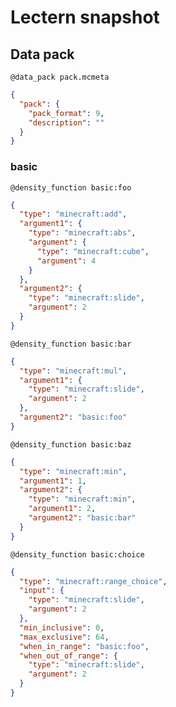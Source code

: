 # Lectern snapshot

## Data pack

`@data_pack pack.mcmeta`

```json
{
  "pack": {
    "pack_format": 9,
    "description": ""
  }
}
```

### basic

`@density_function basic:foo`

```json
{
  "type": "minecraft:add",
  "argument1": {
    "type": "minecraft:abs",
    "argument": {
      "type": "minecraft:cube",
      "argument": 4
    }
  },
  "argument2": {
    "type": "minecraft:slide",
    "argument": 2
  }
}
```

`@density_function basic:bar`

```json
{
  "type": "minecraft:mul",
  "argument1": {
    "type": "minecraft:slide",
    "argument": 2
  },
  "argument2": "basic:foo"
}
```

`@density_function basic:baz`

```json
{
  "type": "minecraft:min",
  "argument1": 1,
  "argument2": {
    "type": "minecraft:min",
    "argument1": 2,
    "argument2": "basic:bar"
  }
}
```

`@density_function basic:choice`

```json
{
  "type": "minecraft:range_choice",
  "input": {
    "type": "minecraft:slide",
    "argument": 2
  },
  "min_inclusive": 0,
  "max_exclusive": 64,
  "when_in_range": "basic:foo",
  "when_out_of_range": {
    "type": "minecraft:slide",
    "argument": 2
  }
}
```
